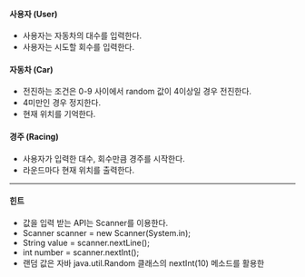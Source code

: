 #### 사용자 (User)
- 사용자는 자동차의 대수를 입력한다.
- 사용자는 시도할 회수를 입력한다.

#### 자동차 (Car)
- 전진하는 조건은 0-9 사이에서 random 값이 4이상일 경우 전진한다.
- 4미만인 경우 정지한다.
- 현재 위치를 기억한다.

#### 경주 (Racing)
- 사용자가 입력한 대수, 회수만큼 경주를 시작한다.
- 라운드마다 현재 위치를 출력한다.

---
#### 힌트
- 값을 입력 받는 API는 Scanner를 이용한다.
- Scanner scanner = new Scanner(System.in);
- String value = scanner.nextLine();
- int number = scanner.nextInt();
- 랜덤 값은 자바 java.util.Random 클래스의 nextInt(10) 메소드를 활용한
